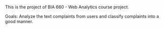 This is the project of BIA 660 - Web Analytics course project.

Goals: Analyze the text complaints from users and classify complaints into a good manner. 
